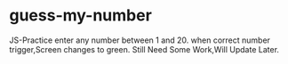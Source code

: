 # guess-my-number
JS-Practice 
enter any number between 1 and 20.
when correct number trigger,Screen changes to green.
Still Need Some Work,Will Update Later.
